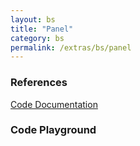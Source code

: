 ```yaml
---
layout: bs
title: "Panel"
category: bs
permalink: /extras/bs/panel
---
```


### References

<div class="bs">
    <div class="list-group">
        <a class="list-group-item list-group-item-action" href="/docs/sprest-bs/modules/_components_panel_d_.html">Code Documentation</a>
    </div>
</div>

### Code Playground

<div id="playground" class="bs"></div>
<script type="text/javascript">
    // Wait for the page to load
    window.addEventListener("load", function() {
        // Create the code editor
        var editor = CodeEditor(document.getElementById("playground"), true, [
            '// Create the button',
            'Components.Button({',
            '\tel: app,',
            '\ttarget: "#bsPanelDemo",',
            '\ttext: "Show Panel",',
            '\ttoggle: "modal"',
            '});',
            '',
            '// Create the element to contain the panel',
            'var elPanel = document.createElement("div");',
            'document.body.appendChild(elPanel);',
            '',
            '// Create the panel',
            'var panel = Components.Panel({',
            '\tel: elPanel,',
            '\ttype: $REST.Components.PanelTypes.Large,',
            '\tmodalProps: {',
            '\t\tid: "bsPanelDemo",',
            '\t\ttitle: "Modal Demo",',
            '\t\tonClose: function() {',
            '\t\t\t// Remove the element',
            '\t\t\telPanel.remove();',
            '\t\t},',
            '\t\tonRenderBody: function(el) {',
            '\t\t\t// Render the body',
            '\t\t\tel.innerHTML = "<p>This is the content of the panel</p>";',
            '\t\t},',
            '\t\tonRenderFooter: function(el) {',
            '\t\t\t// Create the button group',
            '\t\t\tComponents.ButtonGroup({',
            '\t\t\t\tel: el,',
            '\t\t\t\tbuttons: [',
            '\t\t\t\t\t{ text: "Cancel", type: Components.ButtonTypes.Danger, className: "mr-3" },',
            '\t\t\t\t\t{ text: "Submit", type: Components.ButtonTypes.Primary }',
            '\t\t\t\t]',
            '\t\t\t});',
            '\t\t}',
            '\t},',
            '});',
            '',
            '// Modals require some styling',
            'panel.modal.el.style.margin = "0";'
        ].join('\n'));
    });
</script>